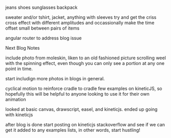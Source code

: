 jeans
shoes
sunglasses
backpack


sweater and/or tshirt, jacket, anything with sleeves
try and get the criss cross effect with different amplitudes
and occassionally make the time offset small between pairs of items

angular router to address blog issue

Next Blog Notes

include photo from moleskin, liken to an old fashioned picture scrolling weel with the spinning effect, even though you can only see a portion at any one point in time.

start includign more photos in blogs in general.

cyclical motion to reinforce cradle to cradle
few examples on kineticJS, so hopefully this will be helpful to anyone looking to use it for their own animation

looked at basic canvas, drawscript, easel, and kineticjs. ended up going with kineticjs

after blog is done start posting on kineticjs stackoverflow and see if we can get it added to any examples lists, in other words, start hustling!
